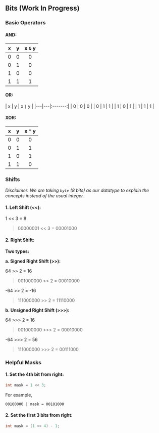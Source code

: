 ## Bits (Work In Progress)

### Basic Operators

#### AND:

| x | y | x `&` y |
----|---|:-------:|
| 0 | 0 | 0       |
| 0 | 1 | 0       |
| 1 | 0 | 0       |
| 1 | 1 | 1       |

#### OR:

| x | y | x `|` y |
|---|---|:-------:|
| 0 | 0 | 0       |
| 0 | 1 | 1       |
| 1 | 0 | 1       |
| 1 | 1 | 1       |

#### XOR:

| x | y | x `^` y |
|---|---|:-------:|
| 0 | 0 | 0       |
| 0 | 1 | 1       |
| 1 | 0 | 1       |
| 1 | 1 | 0       |


### Shifts

_Disclaimer: We are taking `byte` (8 bits) as our datatype to explain the
 concepts instead of the usual integer._

#### 1. Left Shift (<<):

1 << 3 = 8

> 00000001 << 3 = 00001000

#### 2. Right Shift:

**Two types:**

**a. Signed Right Shift (>>):**

64 >> 2 = 16

> 001000000 >> 2 = 00010000

-64 >> 2 = -16

> 111000000 >> 2 = 11110000 

**b. Unsigned Right Shift (>>>):**

64 >>> 2 = 16

> 001000000 >>> 2 = 00010000

-64 >>> 2 = 56

> 111000000 >>> 2 = 00111000

### Helpful Masks

#### 1. Set the 4th bit from right:

```java
int mask = 1 << 3;
```

For example, 

```
00100000 | mask = 00101000
```
    
#### 2. Set the first 3 bits from right:

```java
int mask = (1 << 4) - 1;
```

